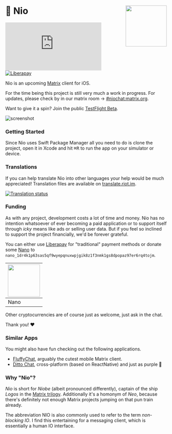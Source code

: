 <h1>💬 Nio
  <img src="https://raw.githubusercontent.com/niochat/nio/stable/Resources/AppIcon/Default/Rounded_500.png"
       align="right" width="128" height="128" />
</h1>

[![Matrix](https://img.shields.io/matrix/niochat:matrix.org?logo=matrix&style=flat)](https://matrix.to/#/#niochat:matrix.org)
[![Liberapay](https://img.shields.io/liberapay/receives/nio.svg?logo=liberapay&style=flat)](https://liberapay.com/nio/)

Nio is an upcoming [Matrix](https://matrix.org) client for iOS.

For the time being this project is still very much a work in progress. For updates, please check by in our matrix room → [#niochat:matrix.org](https://matrix.to/#/#niochat:matrix.org).

Want to give it a spin? Join the public [TestFlight Beta](https://testflight.apple.com/join/KlXr3kKz).

![screenshot](https://nio.chat/screenshots.png)

### Getting Started

Since Nio uses Swift Package Manager all you need to do is clone the project, open it in Xcode and hit <kbd>⌘</kbd><kbd>R</kbd> to run the app on your simulator or device.

### Translations

If you can help translate Nio into other languages your help would be much appreciated! Translation files are available on [translate.riot.im](https://translate.riot.im/engage/nio).

[![Translation status](https://translate.riot.im/widgets/nio/-/nio/multi-auto.svg)](https://translate.riot.im/engage/nio/?utm_source=widget)

### Funding

As with any project, development costs a lot of time and money. Nio has no intention whatsoever of ever becoming a paid application or to support itself through *icky* means like ads or selling user data. But if you feel so inclined to support the project financially, we'd be forever grateful.

You can either use [Liberapay](https://liberapay.com/nio/) for "traditional" payment methods or donate some [Nano](https://nano.org) to `nano_1dr4k1p63sas5qf9wyepqnuxwpjgik8z1f3nmk1gs8dpopaz97er6rq4tojm`.

| <img src="https://user-images.githubusercontent.com/2625584/108623236-33c0cd80-743e-11eb-8eea-51a4b31f77a4.png" width="100px" /> |
|------|
| Nano |

Other cryptocurrencies are of course just as welcome, just ask in the chat.

Thank you! ❤️

### Similar Apps

You might also have fun checking out the following applications.

- [FluffyChat](https://fluffychat.im/en/), arguably the cutest mobile Matrix client.
- [Ditto Chat](https://www.dittochat.org/), cross-platform (based on ReactNative) and just as purple 💜

### Why "Nio"?

*Nio* is short for *Niobe* (albeit pronounced differently), captain of the ship *Logos* in the [Matrix trilogy](https://en.wikipedia.org/wiki/The_Matrix_(franchise)). Additionally it's a homonym of *Neo*, because there's definitely not enough Matrix projects jumping on that pun train already.

The abbreviation NIO is also commonly used to refer to the term *non-blocking IO*. I find this entertaining for a messaging client, which is essentially a human IO interface.

